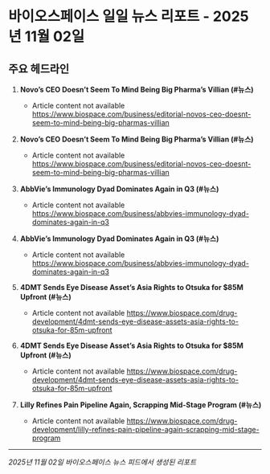 # 바이오스페이스 일일 뉴스 리포트 - 2025년 11월 02일


## 주요 헤드라인

1. **Novo’s CEO Doesn’t Seem To Mind Being Big Pharma’s Villian (#뉴스)**
   - Article content not available
   <https://www.biospace.com/business/editorial-novos-ceo-doesnt-seem-to-mind-being-big-pharmas-villian>

2. **Novo’s CEO Doesn’t Seem To Mind Being Big Pharma’s Villian (#뉴스)**
   - Article content not available
   <https://www.biospace.com/business/editorial-novos-ceo-doesnt-seem-to-mind-being-big-pharmas-villian>

3. **AbbVie’s Immunology Dyad Dominates Again in Q3 (#뉴스)**
   - Article content not available
   <https://www.biospace.com/business/abbvies-immunology-dyad-dominates-again-in-q3>

4. **AbbVie’s Immunology Dyad Dominates Again in Q3 (#뉴스)**
   - Article content not available
   <https://www.biospace.com/business/abbvies-immunology-dyad-dominates-again-in-q3>

5. **4DMT Sends Eye Disease Asset’s Asia Rights to Otsuka for $85M Upfront (#뉴스)**
   - Article content not available
   <https://www.biospace.com/drug-development/4dmt-sends-eye-disease-assets-asia-rights-to-otsuka-for-85m-upfront>

6. **4DMT Sends Eye Disease Asset’s Asia Rights to Otsuka for $85M Upfront (#뉴스)**
   - Article content not available
   <https://www.biospace.com/drug-development/4dmt-sends-eye-disease-assets-asia-rights-to-otsuka-for-85m-upfront>

7. **Lilly Refines Pain Pipeline Again, Scrapping Mid-Stage Program (#뉴스)**
   - Article content not available
   <https://www.biospace.com/drug-development/lilly-refines-pain-pipeline-again-scrapping-mid-stage-program>


---
*2025년 11월 02일 바이오스페이스 뉴스 피드에서 생성된 리포트*